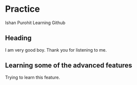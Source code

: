 # Practice

Ishan Purohit
Learning Github

## Heading 

I am very good boy. Thank you for listening to me.

## Learning some of the advanced features

Trying to learn this feature.